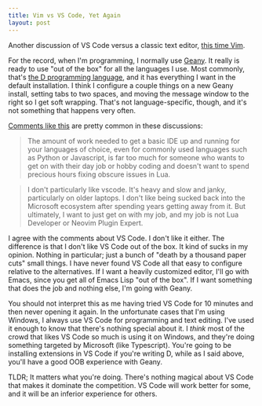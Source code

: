 ```yaml
---
title: Vim vs VS Code, Yet Again
layout: post
---
```

Another discussion of VS Code versus a classic text editor, [this time Vim](https://news.ycombinator.com/item?id=36753225).

For the record, when I'm programming, I normally use [Geany](https://geany.org/). It really is ready to use "out of the box" for all the languages I use. Most commonly, that's [the D programming language](https://dlang.org/), and it has everything I want in the default installation. I think I configure a couple things on a new Geany install, setting tabs to two spaces, and moving the message window to the right so I get soft wrapping. That's not language-specific, though, and it's not something that happens very often.

[Comments like this](https://news.ycombinator.com/item?id=36754406) are pretty common in these discussions:

> The amount of work needed to get a basic IDE up and running for your languages of choice, even for commonly used languages such as Python or Javascript, is far too much for someone who wants to get on with their day job or hobby coding and doesn't want to spend precious hours fixing obscure issues in Lua.

> I don't particularly like vscode. It's heavy and slow and janky, particularly on older laptops. I don't like being sucked back into the Microsoft ecosystem after spending years getting away from it. But ultimately, I want to just get on with my job, and my job is not Lua Developer or Neovim Plugin Expert.

I agree with the comments about VS Code. I don't like it either. The difference is that I don't like VS Code out of the box. It kind of sucks in my opinion. Nothing in particular; just a bunch of "death by a thousand paper cuts" small things. I have never found VS Code all that easy to configure relative to the alternatives. If I want a heavily customized editor, I'll go with Emacs, since you get all of Emacs Lisp "out of the box". If I want something that does the job and nothing else, I'm going with Geany.

You should not interpret this as me having tried VS Code for 10 minutes and then never opening it again. In the unfortunate cases that I'm using Windows, I always use VS Code for programming and text editing. I've used it enough to know that there's nothing special about it. I *think* most of the crowd that likes VS Code so much is using it on Windows, and they're doing something targeted by Microsoft (like Typescript). You're going to be installing extensions in VS Code if you're writing D, while as I said above, you'll have a good OOB experience with Geany.

TLDR; It matters what you're doing. There's nothing magical about VS Code that makes it dominate the competition. VS Code will work better for some, and it will be an inferior experience for others.